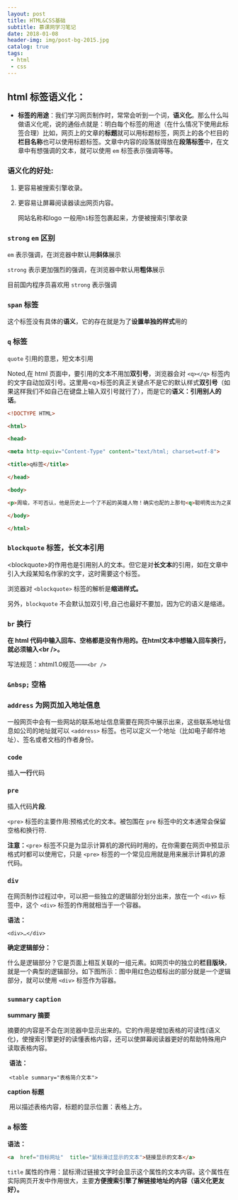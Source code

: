 ```yaml
---
layout: post
title: HTML&CSS基础
subtitle: 慕课网学习笔记
date: 2018-01-08
header-img: img/post-bg-2015.jpg
catalog: true
tags:
 - html
 - css
---
```




## html 标签语义化：

-   **标签的用途**：我们学习网页制作时，常常会听到一个词，**语义化**。那么什么叫做语义化呢，说的通俗点就是：明白每个标签的用途（在什么情况下使用此标签合理）比如，网页上的文章的**标题**就可以用标题标签，网页上的各个栏目的**栏目名称**也可以使用标题标签。文章中内容的段落就得放在**段落标签**中，在文章中有想强调的文本，就可以使用 `em` 标签表示强调等等。

### **语义化的好处**:

1.  更容易被搜索引擎收录。

2.  更容易让屏幕阅读器读出网页内容。

    网站名称和logo 一般用`h1`标签包裹起来，方便被搜索引擎收录

### `strong` `em` 区别

`em` 表示强调，在浏览器中默认用**斜体**展示

`strong` 表示更加强烈的强调，在浏览器中默认用**粗体**展示

目前国内程序员喜欢用 `strong` 表示强调

### `span` 标签

这个标签没有具体的**语义**，它的存在就是为了**设置单独的样式**用的

### `q` 标签

`quote` 引用的意思，短文本引用

Noted,在 html 页面中，要引用的文本不用加**双引号**，浏览器会对 `<q></q>` 标签内的文字自动加双引号。这里用\<q>标签的真正关键点不是它的默认样式**双引号**（如果这样我们不如自己在键盘上输入双引号就行了），而是它的**语义：引用别人的话**。

```html
<!DOCTYPE HTML>

<html>

<head>

<meta http-equiv="Content-Type" content="text/html; charset=utf-8">

<title>q标签</title>

</head>

<body>

<p>周瑜，不可否认，他是历史上一个了不起的英雄人物！确实也配的上那句<q>聪明秀出为之英，胆略过人为之雄。</q></p>

</body>

</html>

```

### `blockquote` 标签，长文本引用

\<blockquote>的作用也是引用别人的文本。但它是对**长文本**的引用，如在文章中引入大段某知名作家的文字，这时需要这个标签。

浏览器对 `<blockquote>` 标签的解析是**缩进样式。**

另外，`blockquote` 不会默认加双引号,自己也最好不要加，因为它的语义是缩进。

### `br` 换行

**在 html 代码中输入回车、空格都是没有作用的。在html文本中想输入回车换行，就必须输入\<br />。**

写法规范：xhtml1.0规范——`<br />`

### `&nbsp;` 空格

### `address` 为网页加入地址信息

一般网页中会有一些网站的联系地址信息需要在网页中展示出来，这些联系地址信息如公司的地址就可以 `<address>` 标签。也可以定义一个地址（比如电子邮件地址）、签名或者文档的作者身份。

### `code`

插入**一行**代码

### `pre`

插入代码**片段**.

`<pre>` 标签的主要作用:预格式化的文本。被包围在 `pre` 标签中的文本通常会保留空格和换行符.

**注意：**`<pre>` 标签不只是为显示计算机的源代码时用的，在你需要在网页中预显示格式时都可以使用它，只是 `<pre>` 标签的一个常见应用就是用来展示计算机的源代码。

### `div` 

在网页制作过程过中，可以把一些独立的逻辑部分划分出来，放在一个 `<div>` 标签中，这个 `<div>` 标签的作用就相当于一个容器。

**语法：**

`<div>…</div>`

**确定逻辑部分：**

什么是逻辑部分？它是页面上相互关联的一组元素。如网页中的独立的**栏目版块**，就是一个典型的逻辑部分。如下图所示：图中用红色边框标出的部分就是一个逻辑部分，就可以使用 `<div>` 标签作为容器。

### `summary` `caption`

**summary 摘要**

摘要的内容是不会在浏览器中显示出来的。它的作用是增加表格的可读性(语义化)，使搜索引擎更好的读懂表格内容，还可以使屏幕阅读器更好的帮助特殊用户读取表格内容。

​    **语法：**

​	`<table summary="表格简介文本">`

**caption 标题**

​	用以描述表格内容，标题的显示位置：表格上方。

   ### `a` 标签

**语法：**

```html
<a  href="目标网址"  title="鼠标滑过显示的文本">链接显示的文本</a>
```

`title` 属性的作用：鼠标滑过链接文字时会显示这个属性的文本内容。这个属性在实际网页开发中作用很大，主要**方便搜索引擎了解链接地址的内容（语义化更友好）。**

